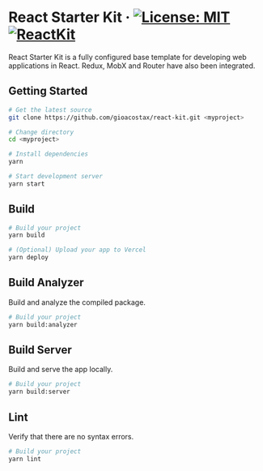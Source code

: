 # React Starter Kit · [![License: MIT](https://img.shields.io/badge/License-MIT-yellow.svg)](https://opensource.org/licenses/MIT) [![ReactKit](https://github.com/gioacostax/react-kit/actions/workflows/node.js.yml/badge.svg?branch=src%2Fbasic)](https://github.com/gioacostax/react-kit/actions/workflows/node.js.yml)

React Starter Kit is a fully configured base template for developing web applications in React. Redux, MobX and Router have also been integrated.

## Getting Started

```bash
# Get the latest source
git clone https://github.com/gioacostax/react-kit.git <myproject>

# Change directory
cd <myproject>

# Install dependencies
yarn

# Start development server
yarn start
```

## Build

```bash
# Build your project
yarn build

# (Optional) Upload your app to Vercel
yarn deploy
```

## Build Analyzer
Build and analyze the compiled package.

```bash
# Build your project
yarn build:analyzer
```

## Build Server
Build and serve the app locally.

```bash
# Build your project
yarn build:server
```

## Lint
Verify that there are no syntax errors.

```bash
# Build your project
yarn lint
